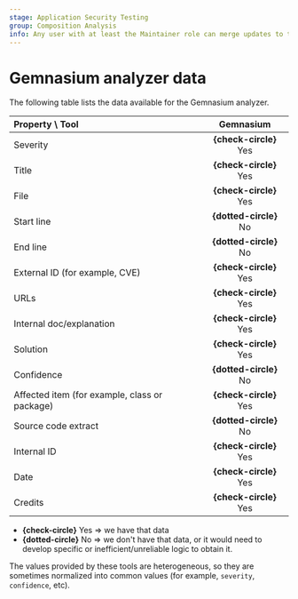 ```yaml
---
stage: Application Security Testing
group: Composition Analysis
info: Any user with at least the Maintainer role can merge updates to this content. For details, see https://docs.gitlab.com/ee/development/development_processes.html#development-guidelines-review.
---
```


# Gemnasium analyzer data

The following table lists the data available for the Gemnasium analyzer.

| Property \ Tool                               | Gemnasium |
|:----------------------------------------------|:---------:|
| Severity                                      | **{check-circle}** Yes |
| Title                                         | **{check-circle}** Yes |
| File                                          | **{check-circle}** Yes |
| Start line                                    | **{dotted-circle}** No |
| End line                                      | **{dotted-circle}** No |
| External ID (for example, CVE)                | **{check-circle}** Yes |
| URLs                                          | **{check-circle}** Yes |
| Internal doc/explanation                      | **{check-circle}** Yes |
| Solution                                      | **{check-circle}** Yes |
| Confidence                                    | **{dotted-circle}** No |
| Affected item (for example, class or package) | **{check-circle}** Yes |
| Source code extract                           | **{dotted-circle}** No |
| Internal ID                                   | **{check-circle}** Yes |
| Date                                          | **{check-circle}** Yes |
| Credits                                       | **{check-circle}** Yes |

- **{check-circle}** Yes => we have that data
- **{dotted-circle}** No => we don't have that data, or it would need to develop specific or inefficient/unreliable logic to obtain it.

The values provided by these tools are heterogeneous, so they are sometimes normalized into common
values (for example, `severity`, `confidence`, etc).
